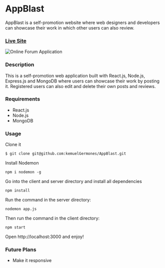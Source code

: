 # AppBlast

AppBlast is a self-promotion website where web designers and developers can showcase their work in which other users can also review. 

### [Live Site](https://appblast-f0ac4.web.app/projects)

![Online Forum Application](https://res.cloudinary.com/de9dxfdav/image/upload/v1666718609/Project%20Promotion/Screenshot_2022-10-26_011947_holiqn.jpg)

### Description

This is a self-promotion web application built with React.js, Node.js, Express.js and MongoDB 
where users can showcase their work by posting it. 
Registered users can also edit and delete their own posts and reviews. 

### Requirements

- React.js
- Node.js
- MongoDB

### Usage

Clone it

```
$ git clone git@github.com:kemuelGermones/AppBlast.git
```

Install Nodemon

```
npm i nodemon -g
```

Go into the client and server directory and install all dependencies

```
npm install
```

Run the command in the server directory:

```
nodemon app.js
```

Then run the command in the client directory:

```
npm start
```

Open http://localhost:3000 and enjoy!

### Future Plans

- Make it responsive 
